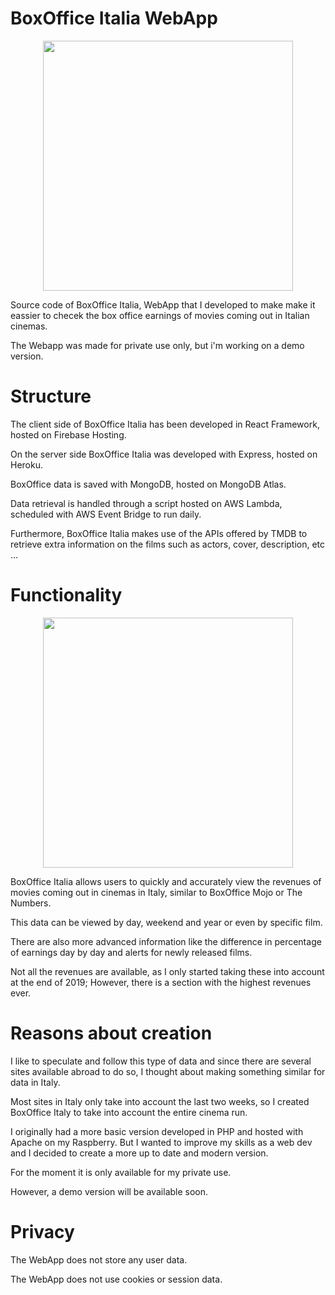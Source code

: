 # BoxOffice Italia WebApp
<p align="center">
  <img height="400" src="https://i.imgur.com/V4BOjFa.jpg" />
</p>

Source code of BoxOffice Italia, WebApp that I developed to make make it eassier to checek the box office earnings of movies coming out in Italian cinemas.

The Webapp was made for private use only, but i'm working on a demo version.

# Structure
The client side of BoxOffice Italia has been developed in React Framework, hosted on Firebase Hosting.

On the server side BoxOffice Italia was developed with Express, hosted on Heroku.

BoxOffice data is saved with MongoDB, hosted on MongoDB Atlas.

Data retrieval is handled through a script hosted on AWS Lambda, scheduled with AWS Event Bridge to run daily.

Furthermore, BoxOffice Italia makes use of the APIs offered by TMDB to retrieve extra information on the films such as actors, cover, description, etc ...

# Functionality
<p align = "center">
  <img height = "400" src = "https://i.imgur.com/DEnJkwK.jpg" />
</p>

BoxOffice Italia allows users to quickly and accurately view the revenues of movies coming out in cinemas in Italy, similar to BoxOffice Mojo or The Numbers.

This data can be viewed by day, weekend and year or even by specific film.

There are also more advanced information like the difference in percentage of earnings day by day and alerts for newly released films.

Not all the revenues are available, as I only started taking these into account at the end of 2019; However, there is a section with the highest revenues ever.

# Reasons about creation
I like to speculate and follow this type of data and since there are several sites available abroad to do so, I thought about making something similar for data in Italy.

Most sites in Italy only take into account the last two weeks, so I created BoxOffice Italy to take into account the entire cinema run.

I originally had a more basic version developed in PHP and hosted with Apache on my Raspberry. But I wanted to improve my skills as a web dev and I decided to create a more up to date and modern version.

For the moment it is only available for my private use.

However, a demo version will be available soon.

# Privacy
The WebApp does not store any user data.

The WebApp does not use cookies or session data.
